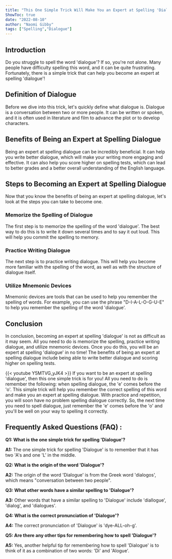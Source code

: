 ```yaml
---
title: "This One Simple Trick Will Make You an Expert at Spelling 'Dialogue'!"
ShowToc: true 
date: "2022-08-10"
author: "Naomi Gibby" 
tags: ["Spelling","Dialogue"]
---
```

## Introduction

Do you struggle to spell the word 'dialogue'? If so, you're not alone. Many people have difficulty spelling this word, and it can be quite frustrating. Fortunately, there is a simple trick that can help you become an expert at spelling 'dialogue'!

## Definition of Dialogue

Before we dive into this trick, let's quickly define what dialogue is. Dialogue is a conversation between two or more people. It can be written or spoken, and it is often used in literature and film to advance the plot or to develop characters.

## Benefits of Being an Expert at Spelling Dialogue

Being an expert at spelling dialogue can be incredibly beneficial. It can help you write better dialogue, which will make your writing more engaging and effective. It can also help you score higher on spelling tests, which can lead to better grades and a better overall understanding of the English language.

## Steps to Becoming an Expert at Spelling Dialogue

Now that you know the benefits of being an expert at spelling dialogue, let's look at the steps you can take to become one.

### Memorize the Spelling of Dialogue

The first step is to memorize the spelling of the word 'dialogue'. The best way to do this is to write it down several times and to say it out loud. This will help you commit the spelling to memory.

### Practice Writing Dialogue

The next step is to practice writing dialogue. This will help you become more familiar with the spelling of the word, as well as with the structure of dialogue itself.

### Utilize Mnemonic Devices

Mnemonic devices are tools that can be used to help you remember the spelling of words. For example, you can use the phrase "D-I-A-L-O-G-U-E" to help you remember the spelling of the word 'dialogue'.

## Conclusion

In conclusion, becoming an expert at spelling 'dialogue' is not as difficult as it may seem. All you need to do is memorize the spelling, practice writing dialogue, and utilize mnemonic devices. Once you do this, you will be an expert at spelling 'dialogue' in no time! The benefits of being an expert at spelling dialogue include being able to write better dialogue and scoring higher on spelling tests.

{{< youtube Y5MTVG_yJK4 >}} 
If you want to be an expert at spelling 'dialogue', then this one simple trick is for you! All you need to do is remember the following: when spelling dialogue, the 'e' comes before the 'o'. This simple trick will help you remember the correct spelling of this word and make you an expert at spelling dialogue. With practice and repetition, you will soon have no problem spelling dialogue correctly. So, the next time you need to spell dialogue, just remember the 'e' comes before the 'o' and you'll be well on your way to spelling it correctly.

## Frequently Asked Questions (FAQ) :
**Q1: What is the one simple trick for spelling 'Dialogue'?**

**A1:** The one simple trick for spelling 'Dialogue' is to remember that it has two 'A's and one 'L' in the middle.

**Q2: What is the origin of the word 'Dialogue'?**

**A2:** The origin of the word 'Dialogue' is from the Greek word 'dialogos', which means "conversation between two people".

**Q3: What other words have a similar spelling to 'Dialogue'?**

**A3:** Other words that have a similar spelling to 'Dialogue' include 'diallogue', 'dialog', and 'dialogues'.

**Q4: What is the correct pronunciation of 'Dialogue'?**

**A4:** The correct pronunciation of 'Dialogue' is 'dye-ALL-oh-g'.

**Q5: Are there any other tips for remembering how to spell 'Dialogue'?**

**A5:** Yes, another helpful tip for remembering how to spell 'Dialogue' is to think of it as a combination of two words: 'Di' and 'Alogue'.





